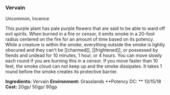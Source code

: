 ### Vervain
Uncommon, Incence

This purple plant has pale purple flowers that are said to be able to ward off evil spirits. When burned in a fire or censor, it emits smoke in a 20-foot radius centered on the fire for an amount of time based on its potency. While a creature is within the smoke, everything outside the smoke is lightly obscured and they can't be [[charmed]], [[frightened]], or possessed by fiends and undead for 10 minutes, 1 hour, or 4 hours. You can move slowly each round if you are burning this in a censor. If you move faster than 10 feet, the smoke cloud can not keep up and the smoke dissipates. It takes 1 round before the smoke creates its protective barrier.

**Ingredients:** Vervain
**Environment:** Grasslands
**Potency DC: ** 13/15/18
**Cost:** 20gp/ 50gp/ 90gp
